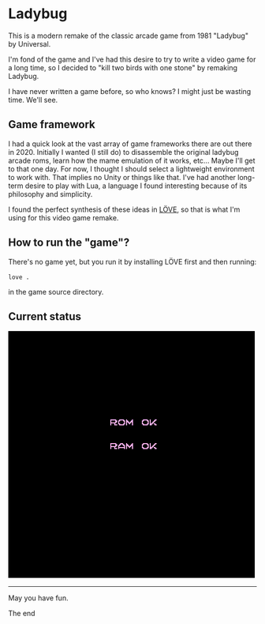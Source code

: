 # Ladybug

This is a modern remake of the classic arcade game from 1981 "Ladybug" by Universal.

I'm fond of the game and I've had this desire to try to write a video game for a long time, so I decided to "kill two birds with one stone" by remaking Ladybug.

I have never written a game before, so who knows? I might just be wasting time. We'll see.

## Game framework

I had a quick look at the vast array of game frameworks there are out there in 2020. Initially I wanted (I still do) to disassemble the original ladybug arcade roms, learn how the mame emulation of it works, etc... Maybe I'll get to that one day. For now, I thought I should select a lightweight environment to work with. That implies no Unity or things like that. I've had another long-term desire to play with Lua, a language I found interesting because of its philosophy and simplicity.

I found the perfect synthesis of these ideas in [LÖVE](https://love2d.org/), so that is what I'm using for this video game remake.

## How to run the "game"?

There's no game yet, but you run it by installing LÖVE first and then running:

    love .

in the game source directory.

## Current status

![Ladybug demo movie](docs/video-capture/demo.gif)

---

May you have fun.

The end
